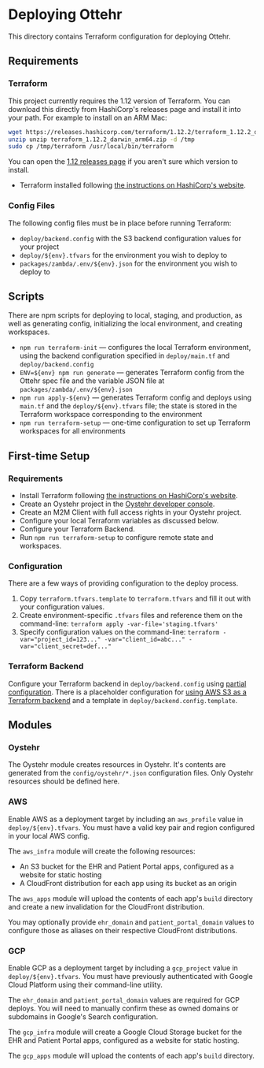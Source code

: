 # Deploying Ottehr

This directory contains Terraform configuration for deploying Ottehr.

## Requirements

### Terraform

This project currently requires the 1.12 version of Terraform. You can download this directly from HashiCorp's releases page and install it into your path. For example to install on an ARM Mac:

```bash
wget https://releases.hashicorp.com/terraform/1.12.2/terraform_1.12.2_darwin_arm64.zip
unzip unzip terraform_1.12.2_darwin_arm64.zip -d /tmp
sudo cp /tmp/terraform /usr/local/bin/terraform
```

You can open the [1.12 releases page](https://releases.hashicorp.com/terraform/1.12.2/) if you aren't sure which version to install.

- Terraform installed following [the instructions on HashiCorp's website](https://developer.hashicorp.com/terraform/install).

### Config Files

The following config files must be in place before running Terraform:

- `deploy/backend.config` with the S3 backend configuration values for your project
- `deploy/${env}.tfvars` for the environment you wish to deploy to
- `packages/zambda/.env/${env}.json` for the environment you wish to deploy to

## Scripts

There are npm scripts for deploying to local, staging, and production, as well as generating config, initializing the local environment, and creating workspaces.

- `npm run terraform-init` &mdash; configures the local Terraform environment, using the backend configuration specified in `deploy/main.tf` and `deploy/backend.config`
- `ENV=${env} npm run generate` &mdash; generates Terraform config from the Ottehr spec file and the variable JSON file at `packages/zambda/.env/${env}.json`
- `npm run apply-${env}` &mdash; generates Terraform config and deploys using `main.tf` and the `deploy/${env}.tfvars` file; the state is stored in the Terraform workspace corresponding to the environment
- `npm run terraform-setup` &mdash; one-time configuration to set up Terraform workspaces for all environments

## First-time Setup

### Requirements

- Install Terraform following [the instructions on HashiCorp's website](https://developer.hashicorp.com/terraform/install).
- Create an Oystehr project in the [Oystehr developer console](https://console.oystehr.com).
- Create an M2M Client with full access rights in your Oystehr project.
- Configure your local Terraform variables as discussed below.
- Configure your Terraform Backend.
- Run `npm run terraform-setup` to configure remote state and workspaces.

### Configuration

There are a few ways of providing configuration to the deploy process.

1. Copy `terraform.tfvars.template` to `terraform.tfvars` and fill it out with your configuration values.
1. Create environment-specific `.tfvars` files and reference them on the command-line: `terraform apply -var-file='staging.tfvars'`
1. Specify configuration values on the command-line: `terraform -var="project_id=123..." -var="client_id=abc..." -var="client_secret=def..."`

### Terraform Backend

Configure your Terraform backend in `deploy/backend.config` using [partial configuration](https://developer.hashicorp.com/terraform/language/backend#partial-configuration). There is a placeholder configuration for [using AWS S3 as a Terraform backend](https://developer.hashicorp.com/terraform/language/backend/s3) and a template in `deploy/backend.config.template`.

## Modules

### Oystehr

The Oystehr module creates resources in Oystehr. It's contents are generated from the `config/oystehr/*.json` configuration files. Only Oystehr resources should be defined here.

### AWS

Enable AWS as a deployment target by including an `aws_profile` value in `deploy/${env}.tfvars`. You must have a valid key pair and region configured in your local AWS config.

The `aws_infra` module will create the following resources:

- An S3 bucket for the EHR and Patient Portal apps, configured as a website for static hosting
- A CloudFront distribution for each app using its bucket as an origin

The `aws_apps` module will upload the contents of each app's `build` directory and create a new invalidation for the CloudFront distribution.

You may optionally provide `ehr_domain` and `patient_portal_domain` values to configure those as aliases on their respective CloudFront distributions.

### GCP

Enable GCP as a deployment target by including a `gcp_project` value in `deploy/${env}.tfvars`. You must have previously authenticated with Google Cloud Platform using their command-line utility.

The `ehr_domain` and `patient_portal_domain` values are required for GCP deploys. You will need to manually confirm these as owned domains or subdomains in Google's Search configuration.

The `gcp_infra` module will create a Google Cloud Storage bucket for the EHR and Patient Portal apps, configured as a website for static hosting.

The `gcp_apps` module will upload the contents of each app's `build` directory.